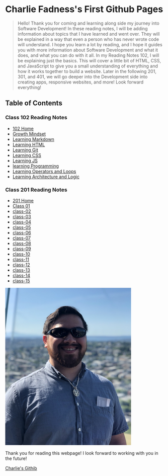
# Charlie Fadness's First Github Pages

> Hello! Thank you for coming and learning along side my journey into Software Development! In these reading notes, I will be adding information about topics that I have learned and went over. They will be explained in a way that even a person who has never wrote code will understand. I hope you learn a lot by reading, and I hope it guides you with more information about Software Development and what it does, and what you can do with it all. In my Reading Notes 102, I will be explaining just the basics. This will cover a little bit of HTML, CSS, and JavaScript to give you a small understanding of everything and how it works together to build a website. Later in the following 201, 301, and 401, we will go deeper into the Development side into creating apps, responsive websites, and more! Look forward everything!

## Table of Contents

### Class 102 Reading Notes

* [102 Home](https://fadnesscharlie.github.io/reading-notes/102)
* [Growth Mindset](/102/growth_mindset)
* [Learning Markdown](/102/learning_markdown)
* [Learning HTML](/102/learning_html)
* [Learning Git](/102/learning_git)
* [Learning CSS](/102/learning_css)
* [Learning JS](/102/learning_js)
* [learning Programming](/102/learning_programming)
* [Learning Operators and Loops](/102/learning_operators_and_loops)
* [Learning Architecture and Logic](/102/learning_arch_and_logic)

### Class 201 Reading Notes

* [201 Home](https://fadnesscharlie.github.io/reading-notes/201)
* [Class 01](/201/class-01)
* [class-02](/201/class-02)
* [class-03](/201/class-03)
* [class-04](/201/class-04)
* [class-05](/201/class-05)
* [class-06](/201/class-06)
* [class-07](/201/class-07)
* [class-08](/201/class-08)
* [class-09](/201/class-09)
* [class-10](/201/class-10)
* [class-11](/201/class-11)
* [class-12](/201/class-12)
* [class-13](/201/class-13)
* [class-14](/201/class-14)
* [class-15](/201/class-15)

<img src="../images/ProfilePic.jpg" width="400" height="500">

Thank you for reading this webpage! I look forward to working with you in the future!

[Charlie's Githib](https://github.com/fadnesscharlie) 
